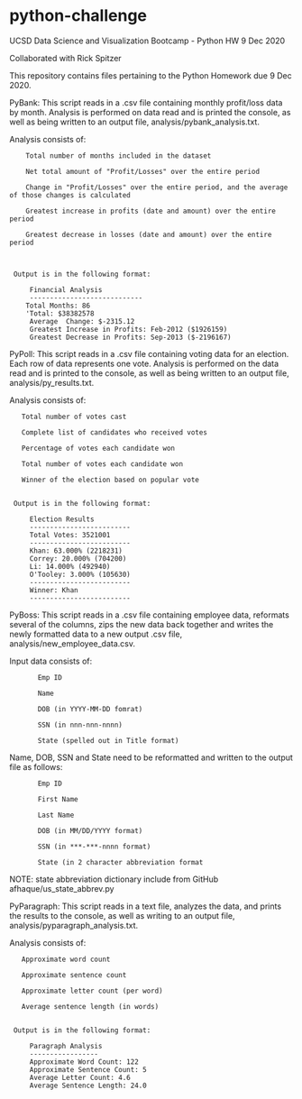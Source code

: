 # python-challenge

UCSD Data Science and Visualization Bootcamp - Python HW  9 Dec 2020


Collaborated with Rick Spitzer


This repository contains files pertaining to the Python Homework due 9 Dec 2020.



PyBank: This script reads in a .csv file containing monthly profit/loss data by month. Analysis is performed on data read and is printed
the console, as well as being written to an output file, analysis/pybank_analysis.txt.


Analysis consists of:


		Total number of months included in the dataset
		
		Net total amount of "Profit/Losses" over the entire period
		
		Change in "Profit/Losses" over the entire period, and the average of those changes is calculated
		
		Greatest increase in profits (date and amount) over the entire period
		
		Greatest decrease in losses (date and amount) over the entire period
		
		
   
     Output is in the following format:

         Financial Analysis
         ----------------------------
        Total Months: 86
        'Total: $38382578
         Average  Change: $-2315.12
         Greatest Increase in Profits: Feb-2012 ($1926159)
         Greatest Decrease in Profits: Sep-2013 ($-2196167)


 PyPoll: This script reads in a .csv file containing voting data for an election.  Each row of data represents one vote.  Analysis is performed
 on the data read and is printed to the console, as well as being written to an output file, analysis/py_results.txt.
 
 Analysis consists of:
 
	   Total number of votes cast
	
	   Complete list of candidates who received votes
	
	   Percentage of votes each candidate won
	
	   Total number of votes each candidate won
	
	   Winner of the election based on popular vote
	

     Output is in the following format:

         Election Results
         -------------------------
         Total Votes: 3521001
         -------------------------
         Khan: 63.000% (2218231)
         Correy: 20.000% (704200)
         Li: 14.000% (492940)
         O'Tooley: 3.000% (105630)
         -------------------------
         Winner: Khan
         -------------------------



 PyBoss:  This script reads in a .csv file containing employee data, reformats several of the columns, zips the new data back together and
 writes the newly formatted data to a new output .csv file, analysis/new_employee_data.csv.
 
 Input data consists of:
 
	       Emp ID
		 
	       Name
		 
	       DOB (in YYYY-MM-DD fomrat)
		 
	       SSN (in nnn-nnn-nnnn)
		 
	       State (spelled out in Title format)
		 

 Name, DOB, SSN and State need to be reformatted and written to the output file as follows:

	       Emp ID
		 
	       First Name
		 
	       Last Name
		 
	       DOB (in MM/DD/YYYY format)
		 
	       SSN (in ***-***-nnnn format)
		 
	       State (in 2 character abbreviation format

   NOTE: state abbreviation dictionary include from GitHub afhaque/us_state_abbrev.py



 PyParagraph:  This script reads in a text file, analyzes the data, and prints the results to the console, as well as writing to an
 output file, analysis/pyparagraph_analysis.txt.
 
 Analysis consists of:
 
	   Approximate word count
	
	   Approximate sentence count
	
	   Approximate letter count (per word)
	
	   Average sentence length (in words)
	

     Output is in the following format:

         Paragraph Analysis
         -----------------
         Approximate Word Count: 122
         Approximate Sentence Count: 5
         Average Letter Count: 4.6
         Average Sentence Length: 24.0











